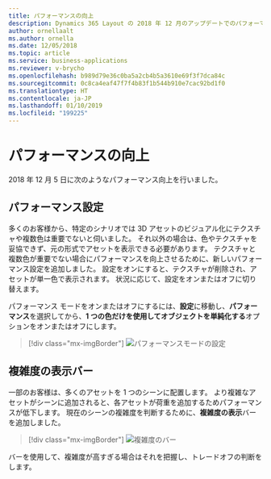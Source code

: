 ```yaml
---
title: パフォーマンスの向上
description: Dynamics 365 Layout の 2018 年 12 月のアップデートでのパフォーマンスの向上には、新しい Performance 設定と、シーンが複雑な場合にそれを示すバーが含まれています
author: ornellaalt
ms.author: ornella
ms.date: 12/05/2018
ms.topic: article
ms.service: business-applications
ms.reviewer: v-brycho
ms.openlocfilehash: b989d79e36c0ba5a2cb4b5a3610e69f3f7dca84c
ms.sourcegitcommit: 0c8ca4eaf47f7f4b83f1b544b910e7cac92bd1f0
ms.translationtype: HT
ms.contentlocale: ja-JP
ms.lasthandoff: 01/10/2019
ms.locfileid: "199225"
---
```

# <a name="performance-improvements"></a>パフォーマンスの向上
2018 年 12 月 5 日に次のようなパフォーマンス向上を行いました。

## <a name="performance-setting"></a>パフォーマンス設定

多くのお客様から、特定のシナリオでは 3D アセットのビジュアル化にテクスチャや複数色は重要でないと伺いました。 それ以外の場合は、色やテクスチャを妥協できず、元の形式でアセットを表示できる必要があります。 テクスチャと複数色が重要でない場合にパフォーマンスを向上させるために、新しいパフォーマンス設定を追加しました。 設定をオンにすると、テクスチャが削除され、アセットが単一色で表示されます。 状況に応じて、設定をオンまたはオフに切り替えます。 

パフォーマンス モードをオンまたはオフにするには、**設定**に移動し、**パフォーマンス**を選択してから、**1 つの色だけを使用してオブジェクトを単純化する**オプションをオンまたはオフにします。 

> [!div class="mx-imgBorder"]
> ![パフォーマンスモードの設定](media/performance-mode-setting.PNG "パフォーマンスモードの設定") 


## <a name="view-complexity-bar"></a>複雑度の表示バー
一部のお客様は、多くのアセットを 1 つのシーンに配置します。 より複雑なアセットがシーンに追加されると、各アセットが荷重を追加するためパフォーマンスが低下します。 現在のシーンの複雑度を判断するために、**複雑度の表示**バーを追加しました。

> [!div class="mx-imgBorder"]
> ![複雑度のバー](media/complexity-bar.PNG "複雑度のバー") 

バーを使用して、複雑度が高すぎる場合はそれを把握し、トレードオフの判断をします。

 


